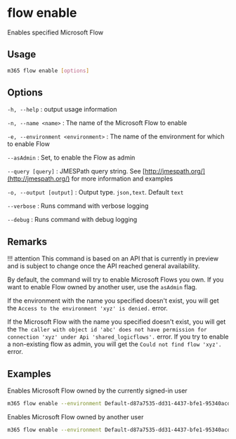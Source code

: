 # flow enable

Enables specified Microsoft Flow

## Usage

```sh
m365 flow enable [options]
```

## Options

`-h, --help`
: output usage information

`-n, --name <name>`
: The name of the Microsoft Flow to enable

`-e, --environment <environment>`
: The name of the environment for which to enable Flow

`--asAdmin`
: Set, to enable the Flow as admin

`--query [query]`
: JMESPath query string. See [http://jmespath.org/](http://jmespath.org/) for more information and examples

`-o, --output [output]`
: Output type. `json,text`. Default `text`

`--verbose`
: Runs command with verbose logging

`--debug`
: Runs command with debug logging

## Remarks

!!! attention
    This command is based on an API that is currently in preview and is subject to change once the API reached general availability.

By default, the command will try to enable Microsoft Flows you own. If you want to enable Flow owned by another user, use the `asAdmin` flag.

If the environment with the name you specified doesn't exist, you will get the `Access to the environment 'xyz' is denied.` error.

If the Microsoft Flow with the name you specified doesn't exist, you will get the `The caller with object id 'abc' does not have permission for connection 'xyz' under Api 'shared_logicflows'.` error. If you try to enable a non-existing flow as admin, you will get the `Could not find flow 'xyz'.` error.

## Examples

Enables Microsoft Flow owned by the currently signed-in user

```sh
m365 flow enable --environment Default-d87a7535-dd31-4437-bfe1-95340acd55c5 --name 3989cb59-ce1a-4a5c-bb78-257c5c39381d
```

Enables Microsoft Flow owned by another user

```sh
m365 flow enable --environment Default-d87a7535-dd31-4437-bfe1-95340acd55c5 --name 3989cb59-ce1a-4a5c-bb78-257c5c39381d --asAdmin
```